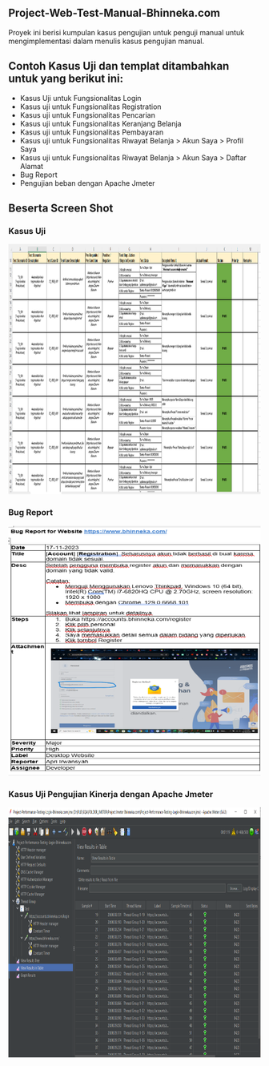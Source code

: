 ## Project-Web-Test-Manual-Bhinneka.com
Proyek ini berisi kumpulan kasus pengujian untuk penguji manual untuk mengimplementasi dalam menulis kasus pengujian manual.

## Contoh Kasus Uji dan templat ditambahkan untuk yang berikut ini:
- Kasus Uji untuk Fungsionalitas Login
- Kasus uji untuk Fungsionalitas Registration
- Kasus uji untuk Fungsionalitas Pencarian
- Kasus uji untuk Fungsionalitas Keranjang Belanja
- Kasus uji untuk Fungsionalitas Pembayaran
- Kasus uji untuk Fungsionalitas Riwayat Belanja > Akun Saya > Profil Saya
- Kasus uji untuk Fungsionalitas Riwayat Belanja > Akun Saya > Daftar Alamat
- Bug Report
- Pengujian beban dengan Apache Jmeter

## Beserta Screen Shot 
  ### Kasus Uji 
  <img src="Screen Shot Mengenai Bug - Bhinneka.com/Test Case.png" width=2000 height=500/>

  ### Bug Report
  <img src="Screen Shot Mengenai Bug - Bhinneka.com/Bug Report.png" width=2000 height=500/>

  ### Kasus Uji Pengujian Kinerja dengan Apache Jmeter
  <img src="Screen Shot Mengenai Bug - Bhinneka.com/Jmeter.png" width=2000 height=500/>

